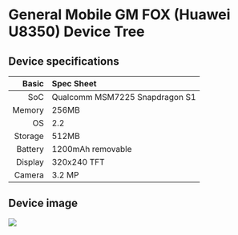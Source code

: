 # General Mobile GM FOX (Huawei U8350) Device Tree

## Device specifications

|      Basic | Spec Sheet                                                        |
| ---------: | :---------------------------------------------------------------- |
|        SoC | Qualcomm MSM7225 Snapdragon S1                                    |
|     Memory | 256MB                                                             |
|         OS | 2.2                                                               |
|    Storage | 512MB                                                             |
|    Battery | 1200mAh removable                                                 |
|    Display | 320x240 TFT                                                       |
|     Camera | 3.2 MP                                                            |

## Device image
![](https://www.incehesap.com/resim/urun/201207/general-mobile-dst-fox-cep-telefonu-26069_500.jpg)
